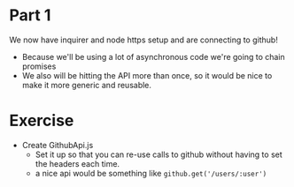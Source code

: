 # Part 1

We now have inquirer and node https setup and are connecting to github!  

* Because we'll be using a lot of asynchronous code we're going to chain promises
* We also will be hitting the API more than once, so it would be nice to make it more generic and reusable.

# Exercise

* Create GithubApi.js 
  * Set it up so that you can re-use calls to github without having to set the headers each time.
  * a nice api would be something like `github.get('/users/:user')`
  